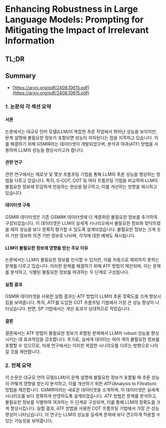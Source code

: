 # Enhancing Robustness in Large Language Models: Prompting for Mitigating the Impact of Irrelevant Information
## TL;DR
## Summary
- [https://arxiv.org/pdf/2408.10615.pdf](https://arxiv.org/pdf/2408.10615.pdf)

### 1. 논문의 각 섹션 요약

#### 서론
논문에서는 대규모 언어 모델(LLM)이 복잡한 추론 작업에서 뛰어난 성능을 보이지만, 문제 설명에 불필요한 정보가 포함되면 성능이 저하된다는 점을 지적하고 있습니다. 이를 해결하기 위해 GSMIR라는 데이터셋이 개발되었으며, 분석과 여과(ATF) 방법을 사용하여 LLM의 성능을 향상시키고자 합니다.

#### 관련 연구
관련 연구에서는 제로샷 및 몇샷 프롬프팅 기법을 통해 LLM의 추론 성능을 향상하는 방법을 다루고 있습니다. 특히, 0-COT, COT 등 여러 프롬프팅 기법을 비교하여 LLM이 불필요한 정보에 민감하게 반응하는 현상을 탐구하고, 이를 개선하는 방향을 제시하고 있습니다.

#### 데이터셋 구축
GSMIR 데이터셋은 기존 GSM8K 데이터셋에 더 계층화된 불필요한 정보를 추가하여 구성되었습니다. 이 데이터셋은 LLM이 실세계 시나리오에서 불필요한 정보와 맞닥뜨렸을 때의 성능을 보다 정확히 평가할 수 있도록 설계되었습니다. 불필요한 정보는 크게 숫자 기반 정보와 의견 기반 정보로 나뉘며, 각각에 대한 예제도 제시됩니다.

#### LLM이 불필요한 정보에 영향을 받는 주요 이유
논문에서는 LLM이 불필요한 정보를 인식할 수 있지만, 이를 자동으로 제외하지 못하는 문제를 다루고 있습니다. 이러한 문제를 해결하기 위해 ATF 방법이 제안되며, 이는 문제를 분석하고, 식별된 불필요한 정보를 여과하는 두 단계로 구성됩니다.

#### 실험 결과
GSMIR 데이터셋을 사용한 실험 결과는 ATF 방법이 LLM의 추론 정확도를 크게 향상시킴을 보여줍니다. 특히, ATF를 도입한 COT 프롬프팅 기법에서 가장 큰 성능 향상이 나타났습니다. 반면, SP 기법에서는 개선 효과가 상대적으로 적었습니다.

#### 결론
결론에서는 ATF 방법이 불필요한 정보가 포함된 문제에서 LLM의 robust 성능을 향상시키는 데 효과적임을 강조합니다. 추가로, 실세계 데이터는 여러 개의 불필요한 정보를 포함할 수 있으므로, 미래 연구에서는 이러한 복잡한 시나리오를 다루는 방향으로 나아갈 것을 제안합니다.

### 2. 전체 요약
이 논문은 대규모 언어 모델(LLM)이 문제 설명에 불필요한 정보가 포함될 때 추론 성능이 어떻게 영향을 받는지 분석하고, 이를 개선하기 위한 ATF(Analysis to Filtration) 방법을 제안합니다. GSMIR이라는 새로운 데이터셋을 소개하며, 이 데이터셋은 실세계 시나리오를 보다 정확하게 반영하도록 설계되었습니다. ATF 방법은 문제를 분석하고, 불필요한 정보를 식별하여 여과하는 두 단계로 구성되며, 이를 통해 LLM의 정확도를 크게 향상시킵니다. 실험 결과, ATF 방법을 사용한 COT 프롬프팅 기법에서 가장 큰 성능 향상이 나타났습니다. 이 연구는 LLM의 성능을 실세계 문제에 보다 견고하게 적용할 수 있는 가능성을 보여줍니다.